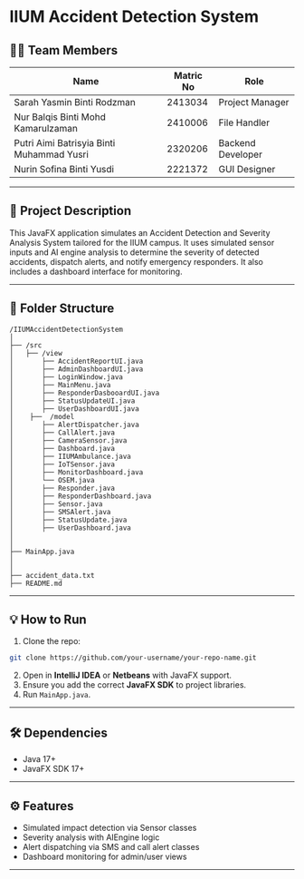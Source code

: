 # IIUM Accident Detection System

## 👨‍💻 Team Members
| Name                                     | Matric No | Role                |
|------------------------------------------|-----------|---------------------|
| Sarah Yasmin Binti Rodzman               | 2413034   | Project Manager     |
| Nur Balqis Binti Mohd Kamarulzaman       | 2410006   | File Handler        |
| Putri Aimi Batrisyia Binti Muhammad Yusri| 2320206   | Backend Developer   |
| Nurin Sofina Binti Yusdi                 | 2221372   | GUI Designer        |

---

## 🚀 Project Description
This JavaFX application simulates an Accident Detection and Severity Analysis System tailored for the IIUM campus. It uses simulated sensor inputs and AI engine analysis to determine the severity of detected accidents, dispatch alerts, and notify emergency responders. It also includes a dashboard interface for monitoring.

---

## 📁 Folder Structure
```
/IIUMAccidentDetectionSystem
│
├── /src
│   ├── /view
│       ├── AccidentReportUI.java
│       ├── AdminDashboardUI.java
│       ├── LoginWindow.java
│       ├── MainMenu.java
│       ├── ResponderDasbooardUI.java
│       ├── StatusUpdateUI.java
│       ├── UserDashboardUI.java
│    ├──  /model
│       ├── AlertDispatcher.java
│       ├── CallAlert.java
│       ├── CameraSensor.java
│       ├── Dashboard.java
│       ├── IIUMAmbulance.java
│       ├── IoTSensor.java
│       ├── MonitorDashboard.java
│       └── OSEM.java
│       ├── Responder.java
│       ├── ResponderDashboard.java
│       ├── Sensor.java
│       ├── SMSAlert.java
│       ├── StatusUpdate.java
│       ├── UserDashboard.java
│
│   
├── MainApp.java
│
│  
├── accident_data.txt
├── README.md
```

---

## 💡 How to Run
1. Clone the repo:
```bash
git clone https://github.com/your-username/your-repo-name.git
```

2. Open in **IntelliJ IDEA** or **Netbeans** with JavaFX support.
3. Ensure you add the correct **JavaFX SDK** to project libraries.
4. Run `MainApp.java`.

---

## 🛠 Dependencies
- Java 17+
- JavaFX SDK 17+

---

## ⚙️ Features
- Simulated impact detection via Sensor classes
- Severity analysis with AIEngine logic
- Alert dispatching via SMS and call alert classes
- Dashboard monitoring for admin/user views

---


